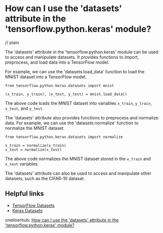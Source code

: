 # How can I use the 'datasets' attribute in the 'tensorflow.python.keras' module?
// plain

The 'datasets' attribute in the 'tensorflow.python.keras' module can be used to access and manipulate datasets. It provides functions to import, preprocess, and load data into a TensorFlow model.

For example, we can use the 'datasets.load_data' function to load the MNIST dataset into a TensorFlow model.

```
from tensorflow.python.keras.datasets import mnist

(x_train, y_train), (x_test, y_test) = mnist.load_data()
```

The above code loads the MNIST dataset into variables `x_train`, `y_train`, `x_test`, and `y_test`.

The 'datasets' attribute also provides functions to preprocess and normalize data. For example, we can use the 'datasets.normalize' function to normalize the MNIST dataset.

```
from tensorflow.python.keras.datasets import normalize

x_train = normalize(x_train)
x_test = normalize(x_test)
```

The above code normalizes the MNIST dataset stored in the `x_train` and `x_test` variables.

The 'datasets' attribute can also be used to access and manipulate other datasets, such as the CIFAR-10 dataset.

## Helpful links
- [TensorFlow Datasets](https://www.tensorflow.org/datasets)
- [Keras Datasets](https://keras.io/datasets/)

onelinerhub: [How can I use the 'datasets' attribute in the 'tensorflow.python.keras' module?](https://onelinerhub.com/python-keras/how-can-i-use-the--datasets--attribute-in-the--tensorflow-python-keras--module)